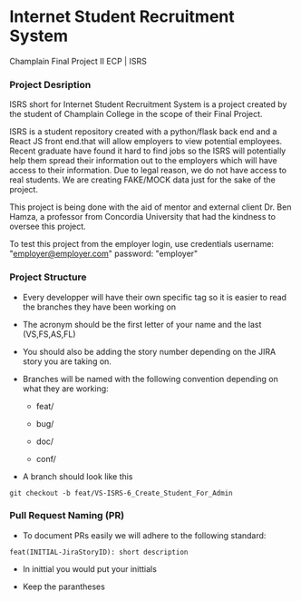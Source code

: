 # Internet Student Recruitment System
Champlain Final Project II ECP | ISRS	

### Project Desription 

ISRS short for Internet Student Recruitment System is a project created by the student of Champlain College in the scope of their Final Project. 

ISRS is a student repository created with a python/flask back end and a React JS front end.that will allow employers to view potential employees. Recent graduate have found it hard to find jobs so the ISRS will potentially help them spread their information out to the employers which will have access to their information. Due to legal reason, we do not have access to real students. We are creating FAKE/MOCK data just for the sake of the project. 

This project is being done with the aid of mentor and external client Dr. Ben Hamza, a professor from Concordia University that had the kindness to oversee this project. 

To test this project from the employer login, use credentials username: "employer@employer.com" password: "employer"

### Project Structure

- Every developper will have their own specific tag so it is easier to read the branches they have been working on 
- The acronym should be the first letter of your name and the last (VS,FS,AS,FL)

- You should also be adding the story number depending on the JIRA story you are taking on. 

- Branches will be named with the following convention depending on what they are working:

	- feat/
	
	- bug/
	
	- doc/
	
	- conf/

- A branch should look like this
```
git checkout -b feat/VS-ISRS-6_Create_Student_For_Admin
```

### Pull Request Naming (PR)

- To document PRs easily we will adhere to the following standard: 

```
feat(INITIAL-JiraStoryID): short description
```
- In inittial you would put your inittials 

- Keep the parantheses


